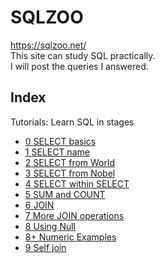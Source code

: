# SQLZOO

https://sqlzoo.net/  
This site can study SQL practically.  
I will post the queries I answered.


## Index
Tutorials: Learn SQL in stages
- [0 SELECT basics](https://github.com/youichiro/sqlzoo/blob/master/00_SELECT_basics.md)
- [1 SELECT name](https://github.com/youichiro/sqlzoo/blob/master/01_SELECT_name.md)
- [2 SELECT from World](https://github.com/youichiro/sqlzoo/blob/master/02_SELECT_from_World.md)
- [3 SELECT from Nobel](https://github.com/youichiro/sqlzoo/blob/master/03_SELECT_from_Nobel.md)
- [4 SELECT within SELECT](https://github.com/youichiro/sqlzoo/blob/master/04_SELECT_within_SELECT.md)
- [5 SUM and COUNT](https://github.com/youichiro/sqlzoo/blob/master/05_SUM_and_COUNT.md)
- [6 JOIN](https://github.com/youichiro/sqlzoo/blob/master/06_JOIN.md)
- [7 More JOIN operations](https://github.com/youichiro/sqlzoo/blob/master/07_More_JOIN_operations.md)
- [8 Using Null](https://github.com/youichiro/sqlzoo/blob/master/08_Using_Null.md)
- [8+ Numeric Examples](https://github.com/youichiro/sqlzoo/blob/master/08%2B_Numeric_Examples.md)
- [9 Self join](https://github.com/youichiro/sqlzoo/blob/master/09_Self_join.md)
